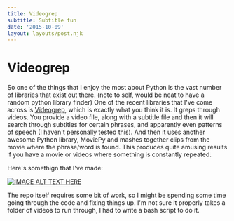```yaml
---
title: Videogrep
subtitle: Subtitle fun
date: '2015-10-09'
layout: layouts/post.njk
---
```

# Videogrep

So one of the things that I enjoy the most about Python is the vast number of
libraries that exist out there. (note to self, would be neat to have a random
python library finder) One of the recent libraries that I've come across is
[Videogrep][2], which is exactly what you think it is. It greps through
videos. You provide a video file, along with a subtitle file and then it will
search through subtitles for certain phrases, and apparently even patterns of
speech (I haven't personally tested this). And then it uses another awesome
Python library, MoviePy and mashes together clips from the movie where the
phrase/word is found. This produces quite amusing results if you have a movie
or videos where something is constantly repeated.

Here's somethign that I've made:

[![IMAGE ALT TEXT HERE][3]][4]

The repo itself requires some bit of work, so I might be spending some time
going through the code and fixing things up. I'm not sure it properly takes a
folder of videos to run through, I had to write a bash script to do it.

[2]: https://github.com/antiboredom/videogrep

[3]: http://img.youtube.com/vi/OhzLTDYmaqo/0.jpg

[4]: http://www.youtube.com/watch?feature=player_embedded&v=OhzLTDYmaqo